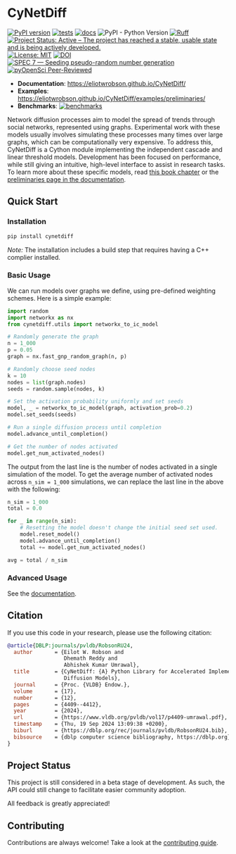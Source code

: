 # CyNetDiff
[![PyPI version](https://badge.fury.io/py/cynetdiff.svg)](https://badge.fury.io/py/cynetdiff)
[![tests](https://github.com/eliotwrobson/CyNetDiff/actions/workflows/tests.yml/badge.svg)](https://github.com/eliotwrobson/CyNetDiff/actions/workflows/tests.yml)
[![docs](https://github.com/eliotwrobson/CyNetDiff/actions/workflows/docs.yml/badge.svg)](https://github.com/eliotwrobson/CyNetDiff/actions/workflows/docs.yml)
![PyPI - Python Version](https://img.shields.io/pypi/pyversions/cynetdiff)
[![Ruff](https://img.shields.io/endpoint?url=https://raw.githubusercontent.com/astral-sh/ruff/main/assets/badge/v2.json)](https://github.com/astral-sh/ruff)
[![Project Status: Active – The project has reached a stable, usable state and is being actively developed.](https://www.repostatus.org/badges/latest/active.svg)](https://www.repostatus.org/#active)
[![License: MIT](https://img.shields.io/badge/License-MIT-yellow.svg)](https://opensource.org/licenses/MIT)
[![DOI](https://zenodo.org/badge/DOI/10.5281/zenodo.10801504.svg)](https://doi.org/10.5281/zenodo.10801504)
[![SPEC 7 — Seeding pseudo-random number generation](https://img.shields.io/badge/SPEC-7-green?labelColor=%23004811&color=%235CA038)](https://scientific-python.org/specs/spec-0007/)
[![pyOpenSci Peer-Reviewed](https://pyopensci.org/badges/peer-reviewed.svg)](https://github.com/pyOpenSci/software-review/issues/issue-number)

- **Documentation**: https://eliotwrobson.github.io/CyNetDiff/
- **Examples**: https://eliotwrobson.github.io/CyNetDiff/examples/preliminaries/
- **Benchmarks**: [![benchmarks](https://github.com/eliotwrobson/CyNetDiff/actions/workflows/benchmark.yml/badge.svg)](https://github.com/eliotwrobson/CyNetDiff/actions/workflows/benchmark.yml?query=branch%3Amain)

Network diffusion processes aim to model the spread of trends through social networks, represented using graphs. Experimental work with these models usually involves simulating these processes many times over large graphs, which can be computationally very expensive. To address this, CyNetDiff is a Cython module implementing the independent cascade and linear threshold models. Development has been focused on performance, while still giving an intuitive, high-level interface to assist in research tasks. To learn more about these specific models, read
[this book chapter](https://www.researchgate.net/publication/300470631_The_Independent_Cascade_and_Linear_Threshold_Models)
or the [preliminaries page in the documentation](https://eliotwrobson.github.io/CyNetDiff/examples/preliminaries/).

## Quick Start

### Installation
```sh
pip install cynetdiff
```
*Note:* The installation includes a build step that requires having a C++ complier installed.

### Basic Usage
We can run models over graphs we define, using pre-defined weighting schemes. Here is a simple
example:
```python
import random
import networkx as nx
from cynetdiff.utils import networkx_to_ic_model

# Randomly generate the graph
n = 1_000
p = 0.05
graph = nx.fast_gnp_random_graph(n, p)

# Randomly choose seed nodes
k = 10
nodes = list(graph.nodes)
seeds = random.sample(nodes, k)

# Set the activation probability uniformly and set seeds
model, _ = networkx_to_ic_model(graph, activation_prob=0.2)
model.set_seeds(seeds)

# Run a single diffusion process until completion
model.advance_until_completion()

# Get the number of nodes activated
model.get_num_activated_nodes()
```

The output from the last line is the number of nodes activated in a single
simulation of the model. To get the average number of activated nodes
across `n_sim = 1_000` simulations, we can replace the last line in the
above with the following:

```python
n_sim = 1_000
total = 0.0

for _ in range(n_sim):
    # Resetting the model doesn't change the initial seed set used.
    model.reset_model()
    model.advance_until_completion()
    total += model.get_num_activated_nodes()

avg = total / n_sim
```

### Advanced Usage
See the [documentation](https://eliotwrobson.github.io/CyNetDiff/examples/activated/).

## Citation

If you use this code in your research, please use the following citation:
```bibtex
@article{DBLP:journals/pvldb/RobsonRU24,
  author       = {Eilot W. Robson and
                  Dhemath Reddy and
                  Abhishek Kumar Umrawal},
  title        = {CyNetDiff: {A} Python Library for Accelerated Implementation of Network
                  Diffusion Models},
  journal      = {Proc. {VLDB} Endow.},
  volume       = {17},
  number       = {12},
  pages        = {4409--4412},
  year         = {2024},
  url          = {https://www.vldb.org/pvldb/vol17/p4409-umrawal.pdf},
  timestamp    = {Thu, 19 Sep 2024 13:09:38 +0200},
  biburl       = {https://dblp.org/rec/journals/pvldb/RobsonRU24.bib},
  bibsource    = {dblp computer science bibliography, https://dblp.org}
}
```

## Project Status

This project is still considered in a beta stage of development. As such,
the API could still change to facilitate easier community adoption.

All feedback is greatly appreciated!

## Contributing

Contributions are always welcome! Take a look at the [contributing guide](CONTRIBUTING.md).
